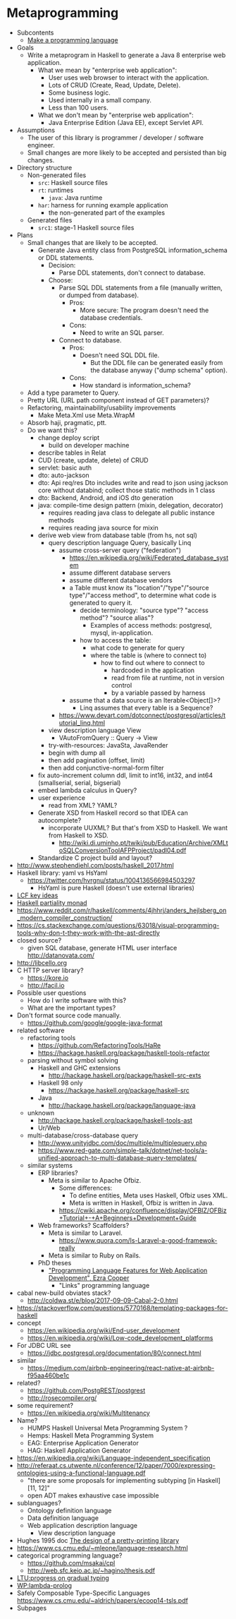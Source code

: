 # Metaprogramming

- Subcontents
    - [Make a programming language](doc/lang.md)
- Goals
    - Write a metaprogram in Haskell to generate a Java 8 enterprise web application.
        - What we mean by "enterprise web application":
            - User uses web browser to interact with the application.
            - Lots of CRUD (Create, Read, Update, Delete).
            - Some business logic.
            - Used internally in a small company.
            - Less than 100 users.
        - What we don't mean by "enterprise web application":
            - Java Enterprise Edition (Java EE), except Servlet API.
- Assumptions
    - The user of this library is programmer / developer / software engineer.
    - Small changes are more likely to be accepted and persisted than big changes.
- Directory structure
    - Non-generated files
        - `src`: Haskell source files
        - `rt`: runtimes
            - `java`: Java runtime
        - `har`: harness for running example application
            - the non-generated part of the examples
    - Generated files
        - `src1`: stage-1 Haskell source files
- Plans
    - Small changes that are likely to be accepted.
        - Generate Java entity class from PostgreSQL information_schema or DDL statements.
            - Decision:
                - Parse DDL statements, don't connect to database.
            - Choose:
                - Parse SQL DDL statements from a file (manually written, or dumped from database).
                    - Pros:
                        - More secure: The program doesn't need the database credentials.
                    - Cons:
                        - Need to write an SQL parser.
                - Connect to database.
                    - Pros:
                        - Doesn't need SQL DDL file.
                            - But the DDL file can be generated easily from the database anyway ("dump schema" option).
                    - Cons:
                        - How standard is information_schema?
    - Add a type parameter to Query.
    - Pretty URL (URL path component instead of GET parameters)?
    - Refactoring, maintainability/usability improvements
        - Make Meta.Xml use Meta.WrapM
    - Absorb haji, pragmatic, ptt.
    - Do we want this?
        - change deploy script
            - build on developer machine
        - describe tables in Relat
        - CUD (create, update, delete) of CRUD
        - servlet: basic auth
        - dto: auto-jackson
        - dto: Api req/res Dto includes write and read to json using jackson core without databind; collect those static methods in 1 class
        - dto: Backend, Android, and iOS dto generation
        - java: compile-time design pattern (mixin, delegation, decorator)
            - requires reading java class to delegate all public instance methods
            - requires reading java source for mixin
        - derive web view from database table (from hs, not sql)
            - query description language Query, basically Linq
                - assume cross-server query ("federation")
                    - https://en.wikipedia.org/wiki/Federated_database_system
                    - assume different database servers
                    - assume different database vendors
                    - a Table must know its "location"/"type"/"source type"/"access method",
                    to determine what code is generated to query it.
                        - decide terminology: "source type"? "access method"? "source alias"?
                            - Examples of access methods: postgresql, mysql, in-application.
                        - how to access the table:
                            - what code to generate for query
                            - where the table is (where to connect to)
                                - how to find out where to connect to
                                    - hardcoded in the application
                                    - read from file at runtime, not in version control
                                    - by a variable passed by harness
                    - assume that a data source is an Iterable<Object[]>?
                        - Linq assumes that every table is a Sequence?
                - https://www.devart.com/dotconnect/postgresql/articles/tutorial_linq.html
            - view description language View
                - VAutoFromQuery :: Query -> View
            - try-with-resources: JavaSta, JavaRender
            - begin with dump all
            - then add pagination (offset, limit)
            - then add conjunctive-normal-form filter
        - fix auto-increment column ddl, limit to int16, int32, and int64 (smallserial, serial, bigserial)
        - embed lambda calculus in Query?
        - user experience
            - read from XML? YAML?
        - Generate XSD from Haskell record so that IDEA can autocomplete?
            - incorporate UUXML? But that's from XSD to Haskell. We want from Haskell to XSD.
                - http://wiki.di.uminho.pt/twiki/pub/Education/Archive/XMLtoSQLConversionToolAFPProject/padl04.pdf
        - Standardize C project build and layout?
- http://www.stephendiehl.com/posts/haskell_2017.html
- Haskell library: yaml vs HsYaml
    - https://twitter.com/hvrgnu/status/1004136566984503297
        - HsYaml is pure Haskell (doesn't use external libraries)
- [LCF key ideas](https://www.cl.cam.ac.uk/~jrh13/slides/manchester-12sep01/slides.pdf)
- [Haskell partiality monad](https://gist.github.com/puffnfresh/6222797)
- https://www.reddit.com/r/haskell/comments/4jhhrj/anders_hejlsberg_on_modern_compiler_construction/
- https://cs.stackexchange.com/questions/63018/visual-programming-tools-why-don-t-they-work-with-the-ast-directly
- closed source?
    - given SQL database, generate HTML user interface http://datanovata.com/
- http://libcello.org
- C HTTP server library?
    - https://kore.io
    - http://facil.io
- Possible user questions
    - How do I write software with this?
    - What are the important types?
- Don't format source code manually.
    - https://github.com/google/google-java-format
- related software
    - refactoring tools
        - https://github.com/RefactoringTools/HaRe
        - https://hackage.haskell.org/package/haskell-tools-refactor
    - parsing without symbol solving
        - Haskell and GHC extensions
            - http://hackage.haskell.org/package/haskell-src-exts
        - Haskell 98 only
            - https://hackage.haskell.org/package/haskell-src
        - Java
            - http://hackage.haskell.org/package/language-java
    - unknown
        - http://hackage.haskell.org/package/haskell-tools-ast
        - Ur/Web
    - multi-database/cross-database query
        - http://www.unityjdbc.com/doc/multiple/multiplequery.php
        - https://www.red-gate.com/simple-talk/dotnet/net-tools/a-unified-approach-to-multi-database-query-templates/
    - similar systems
        - ERP libraries?
            - Meta is similar to Apache Ofbiz.
                - Some differences:
                    - To define entities, Meta uses Haskell, Ofbiz uses XML.
                    - Meta is written in Haskell, Ofbiz is written in Java.
                - https://cwiki.apache.org/confluence/display/OFBIZ/OFBiz+Tutorial+-+A+Beginners+Development+Guide
        - Web frameworks? Scaffolders?
            - Meta is similar to Laravel.
                - https://www.quora.com/Is-Laravel-a-good-framewok-really
            - Meta is similar to Ruby on Rails.
        - PhD theses
            - ["Programming Language Features for Web Application Development", Ezra Cooper](http://citeseerx.ist.psu.edu/viewdoc/download?doi=10.1.1.422.5683&rep=rep1&type=pdf)
                - "Links" programming language
- cabal new-build obviates stack?
    - http://coldwa.st/e/blog/2017-09-09-Cabal-2-0.html
- https://stackoverflow.com/questions/5770168/templating-packages-for-haskell
- concept
    - https://en.wikipedia.org/wiki/End-user_development
    - https://en.wikipedia.org/wiki/Low-code_development_platforms
- For JDBC URL see
    - https://jdbc.postgresql.org/documentation/80/connect.html
- similar
    - https://medium.com/airbnb-engineering/react-native-at-airbnb-f95aa460be1c
- related?
    - https://github.com/PostgREST/postgrest
    - http://rosecompiler.org/
- some requirement?
    - https://en.wikipedia.org/wiki/Multitenancy
- Name?
    - HUMPS Haskell Universal Meta Programming System ?
    - Hemps: Haskell Meta Programming System
    - EAG: Enterprise Application Generator
    - HAG: Haskell Application Generator
- https://en.wikipedia.org/wiki/Language-independent_specification
- http://referaat.cs.utwente.nl/conference/12/paper/7000/expressing-ontologies-using-a-functional-language.pdf
    - "there are some proposals for implementing subtyping [in Haskell] [11, 12]"
    - open ADT makes exhaustive case impossible
- sublanguages?
    - Ontology definition language
    - Data definition language
    - Web application description language
        - View description language
- Hughes 1995 doc [The design of a pretty-printing library](http://belle.sourceforge.net/doc/hughes95design.pdf)
- https://www.cs.cmu.edu/~mleone/language-research.html
- categorical programming language?
    - https://github.com/msakai/cpl
    - http://web.sfc.keio.ac.jp/~hagino/thesis.pdf
- [LTU:progress on gradual typing](http://lambda-the-ultimate.org/node/5292)
- [WP:lambda-prolog](https://en.wikipedia.org/wiki/%CE%9BProlog)
- Safely Composable Type-Specific Languages https://www.cs.cmu.edu/~aldrich/papers/ecoop14-tsls.pdf
- Subpages

